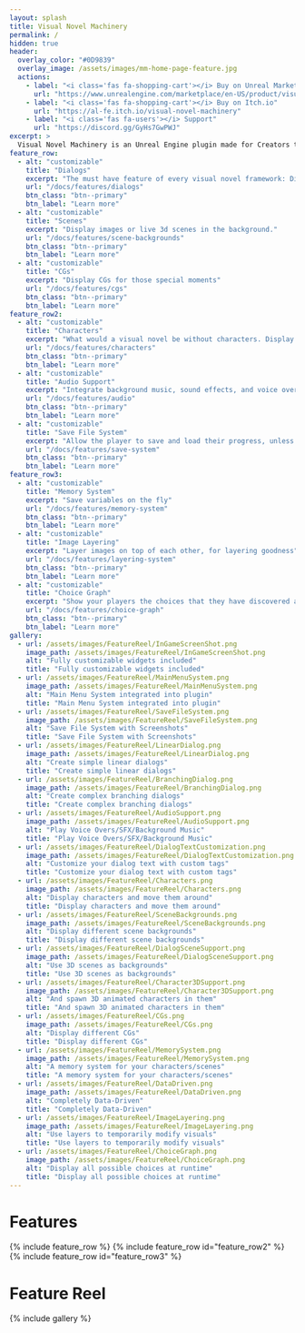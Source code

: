 ```yaml
---
layout: splash
title: Visual Novel Machinery
permalink: /
hidden: true
header:
  overlay_color: "#0D9839"
  overlay_image: /assets/images/mm-home-page-feature.jpg
  actions:
    - label: "<i class='fas fa-shopping-cart'></i> Buy on Unreal Marketplace"
      url: "https://www.unrealengine.com/marketplace/en-US/product/visual-novel-machinery"
    - label: "<i class='fas fa-shopping-cart'></i> Buy on Itch.io"
      url: "https://al-fe.itch.io/visual-novel-machinery"
    - label: "<i class='fas fa-users'></i> Support"
      url: "https://discord.gg/GyHs7GwPWJ"
excerpt: >
  Visual Novel Machinery is an Unreal Engine plugin made for Creators to allow them to focus on developing amazing stories without the need of coding.<br />
feature_row:
  - alt: "customizable"
    title: "Dialogs"
    excerpt: "The must have feature of every visual novel framework: Dialogs"
    url: "/docs/features/dialogs"
    btn_class: "btn--primary"
    btn_label: "Learn more"
  - alt: "customizable"
    title: "Scenes"
    excerpt: "Display images or live 3d scenes in the background."
    url: "/docs/features/scene-backgrounds"
    btn_class: "btn--primary"
    btn_label: "Learn more"
  - alt: "customizable"
    title: "CGs"
    excerpt: "Display CGs for those special moments"
    url: "/docs/features/cgs"
    btn_class: "btn--primary"
    btn_label: "Learn more"
feature_row2:
  - alt: "customizable"
    title: "Characters"
    excerpt: "What would a visual novel be without characters. Display them as 2D Images or 3D characters in your scene"
    url: "/docs/features/characters"
    btn_class: "btn--primary"
    btn_label: "Learn more"
  - alt: "customizable"
    title: "Audio Support"
    excerpt: "Integrate background music, sound effects, and voice overs directly while writing your dialogs"
    url: "/docs/features/audio"
    btn_class: "btn--primary"
    btn_label: "Learn more"
  - alt: "customizable"
    title: "Save File System"
    excerpt: "Allow the player to save and load their progress, unless you really want them to finish your story in one sitting"
    url: "/docs/features/save-system"
    btn_class: "btn--primary"
    btn_label: "Learn more"
feature_row3:
  - alt: "customizable"
    title: "Memory System"
    excerpt: "Save variables on the fly"
    url: "/docs/features/memory-system"
    btn_class: "btn--primary"
    btn_label: "Learn more"
  - alt: "customizable"
    title: "Image Layering"
    excerpt: "Layer images on top of each other, for layering goodness"
    url: "/docs/features/layering-system"
    btn_class: "btn--primary"
    btn_label: "Learn more"
  - alt: "customizable"
    title: "Choice Graph"
    excerpt: "Show your players the choices that they have discovered and what paths still await them"
    url: "/docs/features/choice-graph"
    btn_class: "btn--primary"
    btn_label: "Learn more"
gallery:
  - url: /assets/images/FeatureReel/InGameScreenShot.png
    image_path: /assets/images/FeatureReel/InGameScreenShot.png
    alt: "Fully customizable widgets included"
    title: "Fully customizable widgets included"
  - url: /assets/images/FeatureReel/MainMenuSystem.png
    image_path: /assets/images/FeatureReel/MainMenuSystem.png
    alt: "Main Menu System integrated into plugin"
    title: "Main Menu System integrated into plugin"
  - url: /assets/images/FeatureReel/SaveFileSystem.png
    image_path: /assets/images/FeatureReel/SaveFileSystem.png
    alt: "Save File System with Screenshots"
    title: "Save File System with Screenshots"
  - url: /assets/images/FeatureReel/LinearDialog.png
    image_path: /assets/images/FeatureReel/LinearDialog.png
    alt: "Create simple linear dialogs"
    title: "Create simple linear dialogs"
  - url: /assets/images/FeatureReel/BranchingDialog.png
    image_path: /assets/images/FeatureReel/BranchingDialog.png
    alt: "Create complex branching dialogs"
    title: "Create complex branching dialogs"
  - url: /assets/images/FeatureReel/AudioSupport.png
    image_path: /assets/images/FeatureReel/AudioSupport.png
    alt: "Play Voice Overs/SFX/Background Music"
    title: "Play Voice Overs/SFX/Background Music"
  - url: /assets/images/FeatureReel/DialogTextCustomization.png
    image_path: /assets/images/FeatureReel/DialogTextCustomization.png
    alt: "Customize your dialog text with custom tags"
    title: "Customize your dialog text with custom tags"
  - url: /assets/images/FeatureReel/Characters.png
    image_path: /assets/images/FeatureReel/Characters.png
    alt: "Display characters and move them around"
    title: "Display characters and move them around"
  - url: /assets/images/FeatureReel/SceneBackgrounds.png
    image_path: /assets/images/FeatureReel/SceneBackgrounds.png
    alt: "Display different scene backgrounds"
    title: "Display different scene backgrounds"
  - url: /assets/images/FeatureReel/DialogSceneSupport.png
    image_path: /assets/images/FeatureReel/DialogSceneSupport.png
    alt: "Use 3D scenes as backgrounds"
    title: "Use 3D scenes as backgrounds"
  - url: /assets/images/FeatureReel/Character3DSupport.png
    image_path: /assets/images/FeatureReel/Character3DSupport.png
    alt: "And spawn 3D animated characters in them"
    title: "And spawn 3D animated characters in them"
  - url: /assets/images/FeatureReel/CGs.png
    image_path: /assets/images/FeatureReel/CGs.png
    alt: "Display different CGs"
    title: "Display different CGs"
  - url: /assets/images/FeatureReel/MemorySystem.png
    image_path: /assets/images/FeatureReel/MemorySystem.png
    alt: "A memory system for your characters/scenes"
    title: "A memory system for your characters/scenes"
  - url: /assets/images/FeatureReel/DataDriven.png
    image_path: /assets/images/FeatureReel/DataDriven.png
    alt: "Completely Data-Driven"
    title: "Completely Data-Driven"
  - url: /assets/images/FeatureReel/ImageLayering.png
    image_path: /assets/images/FeatureReel/ImageLayering.png
    alt: "Use layers to temporarily modify visuals"
    title: "Use layers to temporarily modify visuals"
  - url: /assets/images/FeatureReel/ChoiceGraph.png
    image_path: /assets/images/FeatureReel/ChoiceGraph.png
    alt: "Display all possible choices at runtime"
    title: "Display all possible choices at runtime"
---
```


# Features
{% include feature_row %}
{% include feature_row id="feature_row2" %}
{% include feature_row id="feature_row3" %}

# Feature Reel
{% include gallery %}
